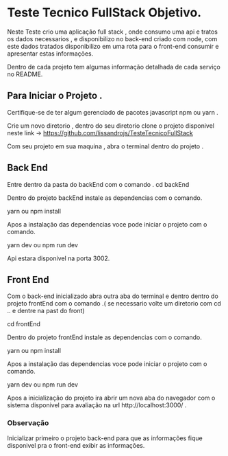 # Teste Tecnico FullStack Objetivo.
Neste Teste crio uma aplicação full stack , onde consumo uma api e tratos os dados necessarios ,  e disponibilizo no back-end criado com node, com  este dados tratados disponibilizo em uma rota para o front-end consumir e apresentar estas informações.

Dentro de cada projeto tem algumas informação detalhada de cada serviço no README.
## Para Iniciar o Projeto .

Certifique-se de ter algum gerenciado de pacotes javascript npm ou yarn .

Crie um novo diretorio , dentro do seu diretorio clone o projeto disponivel neste link -> https://github.com/lissandrojs/TesteTecnicoFullStack

Com seu projeto em sua maquina , abra o terminal dentro do projeto .

<h2> Back End </h2>
Entre dentro da pasta do backEnd com o comando  .
cd backEnd

Dentro do projeto backEnd instale as dependencias com o comando.

yarn ou npm install

Apos a instalação das dependencias voce pode iniciar o projeto  com o comando.

yarn dev ou npm run dev

Api estara disponivel na porta 3002.

<h2>Front End</h2>
Com o back-end inicializado abra outra aba do terminal e dentro dentro do projeto frontEnd com o comando .( se necessario volte um diretorio com cd .. e dentre na past do front)

cd frontEnd

Dentro do projeto frontEnd instale as dependencias com o comando.

yarn ou npm install

Apos a instalação das dependencias voce pode iniciar o projeto  com o comando.

yarn dev ou npm run dev

Apos a inicialização do projeto ira abrir um nova aba do navegador com o sistema disponivel para avaliação na url http://localhost:3000/ .

### Observação
Inicializar primeiro o projeto back-end para que as informações fique disponivel pra o front-end exibir as informações.
